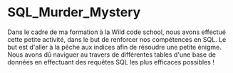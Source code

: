 # SQL_Murder_Mystery

Dans le cadre de ma formation à la Wild code school, nous avons effectué cette petite activité, dans le but de renforcer nos compétences en SQL. Le but est d'aller à la pêche aux indices afin de résoudre une petite énigme. Nous avons dû naviguer au travers de différentes tables d'une base de données en effectuant des requêtes SQL les plus efficaces possibles !
